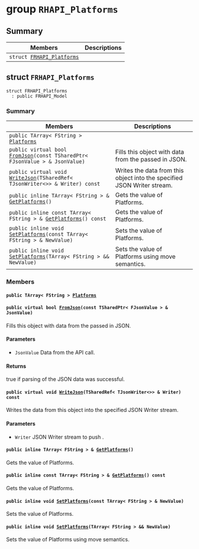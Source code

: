 # group `RHAPI_Platforms` <a id="group__RHAPI__Platforms"></a>

## Summary

 Members                        | Descriptions                                
--------------------------------|---------------------------------------------
`struct `[`FRHAPI_Platforms`](#structFRHAPI__Platforms) | 

## struct `FRHAPI_Platforms` <a id="structFRHAPI__Platforms"></a>

```
struct FRHAPI_Platforms
  : public FRHAPI_Model
```

### Summary

 Members                        | Descriptions                                
--------------------------------|---------------------------------------------
`public TArray< FString > `[`Platforms`](#structFRHAPI__Platforms_1ae4374248bbbde6844cb94ef9f12a4e93) | 
`public virtual bool `[`FromJson`](#structFRHAPI__Platforms_1a7cca703ebb0fbae2609caaeb9a2af971)`(const TSharedPtr< FJsonValue > & JsonValue)` | Fills this object with data from the passed in JSON.
`public virtual void `[`WriteJson`](#structFRHAPI__Platforms_1afced0f9ef246bfaeba1bc7a31f322267)`(TSharedRef< TJsonWriter<>> & Writer) const` | Writes the data from this object into the specified JSON Writer stream.
`public inline TArray< FString > & `[`GetPlatforms`](#structFRHAPI__Platforms_1a88e4d99e7376ee7ef9873104a9041192)`()` | Gets the value of Platforms.
`public inline const TArray< FString > & `[`GetPlatforms`](#structFRHAPI__Platforms_1ab3d5d3d8ddcb4a1d3486c0706fffaf4a)`() const` | Gets the value of Platforms.
`public inline void `[`SetPlatforms`](#structFRHAPI__Platforms_1ad6bc004022947fe42230560f31742688)`(const TArray< FString > & NewValue)` | Sets the value of Platforms.
`public inline void `[`SetPlatforms`](#structFRHAPI__Platforms_1aea379b333439a8cf682ccc1f2d004e31)`(TArray< FString > && NewValue)` | Sets the value of Platforms using move semantics.

### Members

#### `public TArray< FString > `[`Platforms`](#structFRHAPI__Platforms_1ae4374248bbbde6844cb94ef9f12a4e93) <a id="structFRHAPI__Platforms_1ae4374248bbbde6844cb94ef9f12a4e93"></a>

#### `public virtual bool `[`FromJson`](#structFRHAPI__Platforms_1a7cca703ebb0fbae2609caaeb9a2af971)`(const TSharedPtr< FJsonValue > & JsonValue)` <a id="structFRHAPI__Platforms_1a7cca703ebb0fbae2609caaeb9a2af971"></a>

Fills this object with data from the passed in JSON.

#### Parameters
* `JsonValue` Data from the API call.

#### Returns
true if parsing of the JSON data was successful.

#### `public virtual void `[`WriteJson`](#structFRHAPI__Platforms_1afced0f9ef246bfaeba1bc7a31f322267)`(TSharedRef< TJsonWriter<>> & Writer) const` <a id="structFRHAPI__Platforms_1afced0f9ef246bfaeba1bc7a31f322267"></a>

Writes the data from this object into the specified JSON Writer stream.

#### Parameters
* `Writer` JSON Writer stream to push .

#### `public inline TArray< FString > & `[`GetPlatforms`](#structFRHAPI__Platforms_1a88e4d99e7376ee7ef9873104a9041192)`()` <a id="structFRHAPI__Platforms_1a88e4d99e7376ee7ef9873104a9041192"></a>

Gets the value of Platforms.

#### `public inline const TArray< FString > & `[`GetPlatforms`](#structFRHAPI__Platforms_1ab3d5d3d8ddcb4a1d3486c0706fffaf4a)`() const` <a id="structFRHAPI__Platforms_1ab3d5d3d8ddcb4a1d3486c0706fffaf4a"></a>

Gets the value of Platforms.

#### `public inline void `[`SetPlatforms`](#structFRHAPI__Platforms_1ad6bc004022947fe42230560f31742688)`(const TArray< FString > & NewValue)` <a id="structFRHAPI__Platforms_1ad6bc004022947fe42230560f31742688"></a>

Sets the value of Platforms.

#### `public inline void `[`SetPlatforms`](#structFRHAPI__Platforms_1aea379b333439a8cf682ccc1f2d004e31)`(TArray< FString > && NewValue)` <a id="structFRHAPI__Platforms_1aea379b333439a8cf682ccc1f2d004e31"></a>

Sets the value of Platforms using move semantics.


